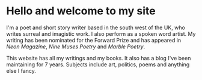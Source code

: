 
# Hello and welcome to my site

I'm a poet and short story writer based in the south west of the UK, who writes surreal and imagistic work. I also perform as a spoken word artist. My writing has been nominated for the Forward Prize and has appeared in <em>Neon Magazine</em>, <em>Nine Muses Poetry</em> and <em>Marble Poetry</em>.

This website has all my writings and my books. It also has a blog I've been maintaining for 7 years. Subjects include art, politics, poems and anything else I fancy.

